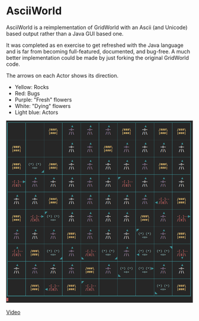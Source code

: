 AsciiWorld
==========

AsciiWorld is a reimplementation of GridWorld with an Ascii (and Unicode) based output rather than a Java GUI based one.

It was completed as en exercise to get refreshed with the Java language and is far from becoming full-featured, documented, and bug-free. A much better implementation could be made by just forking the original GridWorld code.

The arrows on each Actor shows its direction.
* Yellow: Rocks
* Red: Bugs
* Purple: "Fresh" flowers
* White: "Dying" flowers
* Light blue: Actors

![pic](screenshot.png)

[Video](https://www.youtube.com/watch?v=NPXRDIHG-DE)
